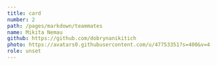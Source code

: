 ```yaml
---
title: card
number: 2
path: /pages/markdown/teammates
name: Mikita Nemau
github: https://github.com/dobrynanikitich
photo: https://avatars0.githubusercontent.com/u/47753351?s=400&v=4
role: unset
---
```


